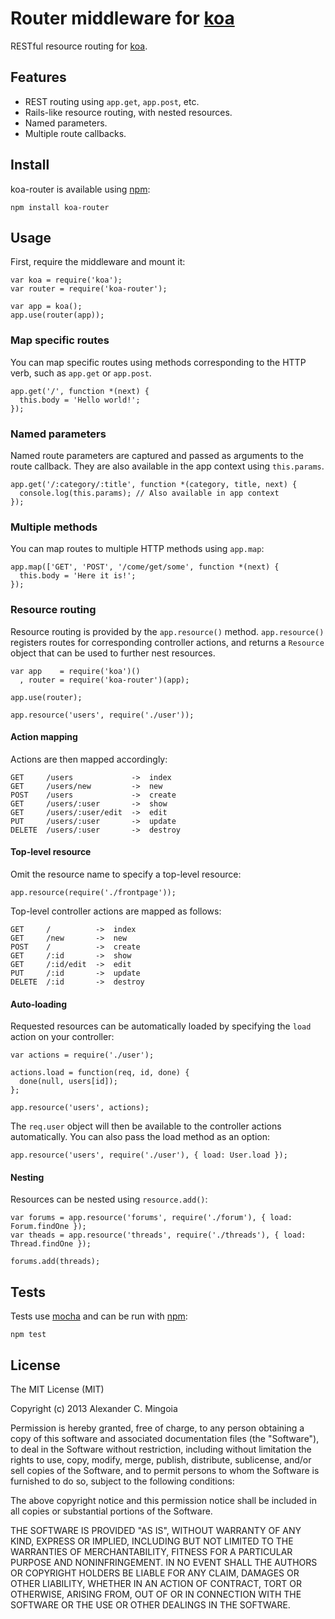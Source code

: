 # Router middleware for [koa](https://github.com/koajs/koa)

RESTful resource routing for [koa](https://github.com/koajs/koa).

## Features

* REST routing using `app.get`, `app.post`, etc.
* Rails-like resource routing, with nested resources.
* Named parameters.
* Multiple route callbacks.

## Install

koa-router is available using [npm](https://npmjs.org):

    npm install koa-router

## Usage

First, require the middleware and mount it:

    var koa = require('koa');
    var router = require('koa-router');
    
    var app = koa();
    app.use(router(app));
    

### Map specific routes

You can map specific routes using methods corresponding to the HTTP verb, such as `app.get` or `app.post`.

    app.get('/', function *(next) {
      this.body = 'Hello world!';
    });

### Named parameters

Named route parameters are captured and passed as arguments to the route callback. They are also available in the app context using `this.params`.

    app.get('/:category/:title', function *(category, title, next) {
      console.log(this.params); // Also available in app context
    });

### Multiple methods

You can map routes to multiple HTTP methods using `app.map`:

    app.map(['GET', 'POST', '/come/get/some', function *(next) {
      this.body = 'Here it is!';
    });

### Resource routing

Resource routing is provided by the `app.resource()` method. `app.resource()`
registers routes for corresponding controller actions, and returns a
`Resource` object that can be used to further nest resources.

    var app    = require('koa')()
      , router = require('koa-router')(app);
    
    app.use(router);
    
    app.resource('users', require('./user'));

#### Action mapping

Actions are then mapped accordingly:

    GET     /users             ->  index
    GET     /users/new         ->  new
    POST    /users             ->  create
    GET     /users/:user       ->  show
    GET     /users/:user/edit  ->  edit
    PUT     /users/:user       ->  update
    DELETE  /users/:user       ->  destroy

#### Top-level resource

Omit the resource name to specify a top-level resource:

    app.resource(require('./frontpage'));

Top-level controller actions are mapped as follows:

    GET     /          ->  index
    GET     /new       ->  new
    POST    /          ->  create
    GET     /:id       ->  show
    GET     /:id/edit  ->  edit
    PUT     /:id       ->  update
    DELETE  /:id       ->  destroy

#### Auto-loading

Requested resources can be automatically loaded by specifying the `load` action
on your controller:

    var actions = require('./user');
    
    actions.load = function(req, id, done) {
      done(null, users[id]);
    };
    
    app.resource('users', actions);

The `req.user` object will then be available to the controller actions
automatically. You can also pass the load method as an option:

    app.resource('users', require('./user'), { load: User.load });

#### Nesting

Resources can be nested using `resource.add()`:

    var forums = app.resource('forums', require('./forum'), { load: Forum.findOne });
    var theads = app.resource('threads', require('./threads'), { load: Thread.findOne });
    
    forums.add(threads);

## Tests

Tests use [mocha](https://github.com/visionmedia/mocha) and can be run 
with [npm](https://npmjs.org):

    npm test

## License

The MIT License (MIT)

Copyright (c) 2013 Alexander C. Mingoia

Permission is hereby granted, free of charge, to any person obtaining a copy
of this software and associated documentation files (the "Software"), to deal
in the Software without restriction, including without limitation the rights
to use, copy, modify, merge, publish, distribute, sublicense, and/or sell
copies of the Software, and to permit persons to whom the Software is
furnished to do so, subject to the following conditions:

The above copyright notice and this permission notice shall be included in
all copies or substantial portions of the Software.

THE SOFTWARE IS PROVIDED "AS IS", WITHOUT WARRANTY OF ANY KIND, EXPRESS OR
IMPLIED, INCLUDING BUT NOT LIMITED TO THE WARRANTIES OF MERCHANTABILITY,
FITNESS FOR A PARTICULAR PURPOSE AND NONINFRINGEMENT. IN NO EVENT SHALL THE
AUTHORS OR COPYRIGHT HOLDERS BE LIABLE FOR ANY CLAIM, DAMAGES OR OTHER
LIABILITY, WHETHER IN AN ACTION OF CONTRACT, TORT OR OTHERWISE, ARISING FROM,
OUT OF OR IN CONNECTION WITH THE SOFTWARE OR THE USE OR OTHER DEALINGS IN
THE SOFTWARE.
